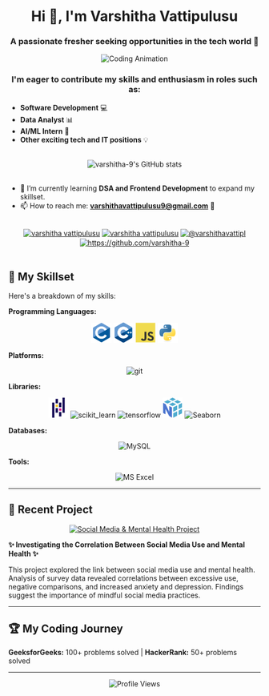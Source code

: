 <h1 align="center">Hi 👋, I'm Varshitha Vattipulusu</h1>
<h3 align="center">A passionate fresher seeking opportunities in the tech world 🚀</h3>

<div align="center">
  <img src="https://media.giphy.com/media/qgQUggAC3Pfv687qPC/giphy.gif" width="300" alt="Coding Animation">
</div>

<h3 align="center">I'm eager to contribute my skills and enthusiasm in roles such as:</h3>

* **Software Development** 💻
* **Data Analyst** 📊
* **AI/ML Intern** 🤖
* **Other exciting tech and IT positions** 💡

<br>

<div align="center">  
  <img src="https://github-readme-stats.vercel.app/api?username=varshitha-9&show_icons=true&theme=radical" alt="varshitha-9's GitHub stats" />
</div>

<br>

- 🌱 I’m currently learning **DSA and Frontend Development** to expand my skillset.
- 📫 How to reach me: **varshithavattipulusu9@gmail.com** 📧

<br>

<div align="center">
  <a href="https://linkedin.com/in/varshitha vattipulusu" target="blank"><img align="center" src="https://raw.githubusercontent.com/rahuldkjain/github-profile-readme-generator/master/src/images/icons/Social/linked-in-alt.svg" alt="varshitha vattipulusu" height="40" width="50" /></a>
  <a href="https://kaggle.com/varshitha vattipulusu" target="blank"><img align="center" src="https://raw.githubusercontent.com/rahuldkjain/github-profile-readme-generator/master/src/images/icons/Social/kaggle.svg" alt="varshitha vattipulusu" height="40" width="50" /></a>
  <a href="https://www.hackerrank.com/@varshithavattipl" target="blank"><img align="center" src="https://raw.githubusercontent.com/rahuldkjain/github-profile-readme-generator/master/src/images/icons/Social/hackerrank.svg" alt="@varshithavattipl" height="40" width="50" /></a>
  <a href="https://auth.geeksforgeeks.org/user/https://github.com/varshitha-9" target="blank"><img align="center" src="https://raw.githubusercontent.com/rahuldkjain/github-profile-readme-generator/master/src/images/icons/Social/geeks-for-geeks.svg" alt="https://github.com/varshitha-9" height="40" width="50" /></a>
</div>

<br>

## 🧰 My Skillset

Here's a breakdown of my skills:

**Programming Languages:**

<div align="center">
  <img src="https://raw.githubusercontent.com/devicons/devicon/master/icons/c/c-original.svg" alt="c" width="40" height="40"/> 
  <img src="https://raw.githubusercontent.com/devicons/devicon/master/icons/cplusplus/cplusplus-original.svg" alt="cplusplus" width="40" height="40"/> 
  <img src="https://raw.githubusercontent.com/devicons/devicon/master/icons/javascript/javascript-original.svg" alt="javascript" width="40" height="40"/> 
  <img src="https://raw.githubusercontent.com/devicons/devicon/master/icons/python/python-original.svg" alt="python" width="40" height="40"/> 
</div>

**Platforms:**

<div align="center">
  <img src="https://www.vectorlogo.zone/logos/git-scm/git-scm-icon.svg" alt="git" width="40" height="40"/> 
</div>

**Libraries:**

<div align="center">
  <img src="https://raw.githubusercontent.com/devicons/devicon/2ae2a900d2f041da66e950e4d48052658d850630/icons/pandas/pandas-original.svg" alt="pandas" width="40" height="40"/> 
  <img src="https://upload.wikimedia.org/wikipedia/commons/0/05/Scikit_learn_logo_small.svg" alt="scikit_learn" width="40" height="40"/> 
  <img src="https://www.vectorlogo.zone/logos/tensorflow/tensorflow-icon.svg" alt="tensorflow" width="40" height="40"/>
  <img src="https://raw.githubusercontent.com/devicons/devicon/master/icons/numpy/numpy-original.svg" alt="numpy" width="40" height="40"/> 

  <img src="https://seaborn.pydata.org/_static/logo-wide-lightbg.svg" alt="Seaborn" width="40" height="40"/>
</div>

**Databases:**

<div align="center">
  <img src="https://www.vectorlogo.zone/logos/mysql/mysql-icon.svg" alt="MySQL" width="40" height="40"/>
</div>

**Tools:**

<div align="center">
  <img src="https://www.vectorlogo.zone/logos/microsoft_excel/microsoft_excel-icon.svg" alt="MS Excel" width="40" height="40"/>
</div>

---

## 📂 Recent Project

<div align="center">
  <a href="https://github.com/varshitha-9/Investigating-the-Correlation-Between-Social-Media-Use-and-Mental-Health">
    <img src="images.jpg" alt="Social Media & Mental Health Project" width="400">
  </a>
</div>

**✨ Investigating the Correlation Between Social Media Use and Mental Health ✨**

This project explored the link between social media use and mental health. Analysis of survey data revealed correlations between excessive use, negative comparisons, and increased anxiety and depression. Findings suggest the importance of mindful social media practices.

---

## 🏆 My Coding Journey

**GeeksforGeeks:** 100+ problems solved | **HackerRank:** 50+ problems solved

---

<div align="center">
  <img src="https://komarev.com/ghpvc/?username=varshitha-9&label=Profile%20views&color=0e75b6&style=flat" alt="Profile Views" />
</div>
